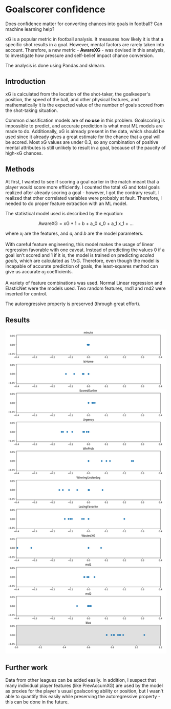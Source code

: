 # Goalscorer confidence

Does confidence matter for converting chances into goals in football? Can machine learning help?

xG is a popular metric in football analysis. It measures how likely it is that a specific shot results in a goal. However, mental factors are rarely taken into account. Therefore, a new metric - **AwareXG** - was devised in this analysis, to investigate how pressure and self-belief impact chance conversion.

The analysis is done using Pandas and sklearn.

## Introduction

xG is calculated from the location of the shot-taker, the goalkeeper's position, the speed of the ball, and other physical features, and mathematically it is the expected value of the number of goals scored from the shot-taking situation. 

Common classification models are of **no use** in this problem. Goalscoring is impossible to predict, and accurate prediction is what most ML models are made to do. Additionally, xG is already present in the data, which should be used since it already gives a great estimate for the chance that a goal will be scored. Most xG values are under 0.3, so any combination of positive mental attributes is still unlikely to result in a goal, because of the paucity of high-xG chances.

## Methods

At first, I wanted to see if scoring a goal earlier in the match meant that a player would score more efficiently. I counted the total xG and total goals realized after already scoring a goal - however, I got the contrary result. I realized that other correlated variables were probably at fault. Therefore, I needed to do proper feature extraction with an ML model.

The statistical model used is described by the equation:

$$ \text{AwareXG} = \text{xG} * \text{1 + b + a_0 x_0 + a_1 x_1 + ...} $$

where $x_i$ are the features, and $a_i$ and $b$ are the model parameters.

With careful feature engineering, this model makes the usage of linear regression favorable with one caveat. Instead of predicting the values 0 if a goal isn't scored and 1 if it is, the model is trained on predicting *scaled goals*, which are calculated as $1/ \text{xG}$. Therefore, even though the model is incapable of accurate prediction of goals, the least-squares method can give us accurate $\alpha_i$ coefficients.

A variety of feature combinations was used. Normal Linear regression and ElasticNet were the models used. Two random features, rnd1 and rnd2 were inserted for control. 

The autoregressive property is preserved (through great effort). 

## Results

![image](./Results.png)

## Further work

Data from other leagues can be added easily. In addition, I suspect that many individual player features (like PrevAccumXG) are used by the model as proxies for the player's usual goalscoring ability or position, but I wasn't able to quantify this easily while preserving the autoregressive property - this can be done in the future.